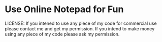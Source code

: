 # Use Online Notepad for Fun
LICENSE:
If you intened to use any piece of my code for commercial use please contact me and get my permission. If you intend to make money using any piece of my code please ask my permission.
